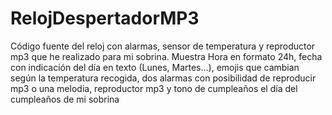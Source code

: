 # RelojDespertadorMP3
Código fuente del reloj con alarmas, sensor de temperatura y reproductor mp3 que he realizado para mi sobrina. Muestra Hora en formato 24h, fecha con indicación del día en texto (Lunes, Martes...), emojis que cambian según la temperatura recogida, dos alarmas con posibilidad de reproducir mp3 o una melodia, reproductor mp3 y tono de cumpleaños el día del cumpleaños de mi sobrina
